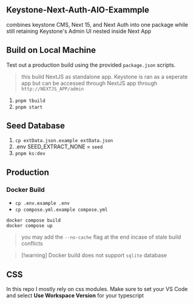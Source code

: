 ## Keystone-Next-Auth-AIO-Exammple
combines keystone CMS, Next 15, and Next Auth into one package while still retaining Keystone's Admin UI nested inside Next App

## Build on Local Machine
Test out a production build using the provided `package.json` scripts.

> this build NextJS as standalone app. Keystone is ran as a seperate app but can be accessed through NextJS app through `http://NEXTJS_APP/admin`

1. `pnpm tbuild` 
2. `pnpm start`

## Seed Database
1. `cp extData.json.example extData.json`
2. .env SEED_EXTRACT_NONE = `seed`
3. `pnpm ks:dev`

## Production
### Docker Build
- `cp .env.example .env`
- `cp compose.yml.example compose.yml`

```shell
docker compose build 
docker compose up
```

> you may add the `--no-cache` flag at the end incase of stale build conflicts

> [!warning] Docker build does not support `sqlite` database

## CSS
In this repo I mostly rely on css modules. Make sure to set your VS Code and select **Use Workspace Version** for your typescript